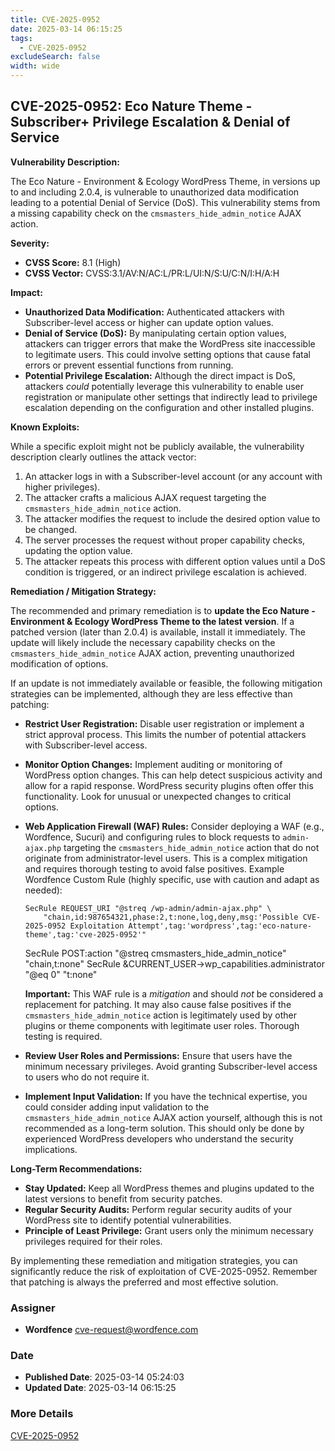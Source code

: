 ```yaml
---
title: CVE-2025-0952
date: 2025-03-14 06:15:25
tags:
  - CVE-2025-0952
excludeSearch: false
width: wide
---
```


## CVE-2025-0952: Eco Nature Theme - Subscriber+ Privilege Escalation & Denial of Service

**Vulnerability Description:**

The Eco Nature - Environment & Ecology WordPress Theme, in versions up to and including 2.0.4, is vulnerable to unauthorized data modification leading to a potential Denial of Service (DoS). This vulnerability stems from a missing capability check on the `cmsmasters_hide_admin_notice` AJAX action.

**Severity:**

*   **CVSS Score:** 8.1 (High)
*   **CVSS Vector:** CVSS:3.1/AV:N/AC:L/PR:L/UI:N/S:U/C:N/I:H/A:H

**Impact:**

*   **Unauthorized Data Modification:** Authenticated attackers with Subscriber-level access or higher can update option values.
*   **Denial of Service (DoS):** By manipulating certain option values, attackers can trigger errors that make the WordPress site inaccessible to legitimate users.  This could involve setting options that cause fatal errors or prevent essential functions from running.
*   **Potential Privilege Escalation:** Although the direct impact is DoS, attackers *could* potentially leverage this vulnerability to enable user registration or manipulate other settings that indirectly lead to privilege escalation depending on the configuration and other installed plugins.

**Known Exploits:**

While a specific exploit might not be publicly available, the vulnerability description clearly outlines the attack vector:

1.  An attacker logs in with a Subscriber-level account (or any account with higher privileges).
2.  The attacker crafts a malicious AJAX request targeting the `cmsmasters_hide_admin_notice` action.
3.  The attacker modifies the request to include the desired option value to be changed.
4.  The server processes the request without proper capability checks, updating the option value.
5.  The attacker repeats this process with different option values until a DoS condition is triggered, or an indirect privilege escalation is achieved.

**Remediation / Mitigation Strategy:**

The recommended and primary remediation is to **update the Eco Nature - Environment & Ecology WordPress Theme to the latest version**.  If a patched version (later than 2.0.4) is available, install it immediately.  The update will likely include the necessary capability checks on the `cmsmasters_hide_admin_notice` AJAX action, preventing unauthorized modification of options.

If an update is not immediately available or feasible, the following mitigation strategies can be implemented, although they are less effective than patching:

*   **Restrict User Registration:**  Disable user registration or implement a strict approval process.  This limits the number of potential attackers with Subscriber-level access.

*   **Monitor Option Changes:**  Implement auditing or monitoring of WordPress option changes.  This can help detect suspicious activity and allow for a rapid response.  WordPress security plugins often offer this functionality.  Look for unusual or unexpected changes to critical options.

*   **Web Application Firewall (WAF) Rules:**  Consider deploying a WAF (e.g., Wordfence, Sucuri) and configuring rules to block requests to `admin-ajax.php` targeting the `cmsmasters_hide_admin_notice` action that do not originate from administrator-level users.  This is a complex mitigation and requires thorough testing to avoid false positives. Example Wordfence Custom Rule (highly specific, use with caution and adapt as needed):

        SecRule REQUEST_URI "@streq /wp-admin/admin-ajax.php" \
            "chain,id:987654321,phase:2,t:none,log,deny,msg:'Possible CVE-2025-0952 Exploitation Attempt',tag:'wordpress',tag:'eco-nature-theme',tag:'cve-2025-0952'"
    SecRule POST:action "@streq cmsmasters_hide_admin_notice" \
            "chain,t:none"
    SecRule &CURRENT_USER->wp_capabilities.administrator "@eq 0" "t:none"
    
    **Important:** This WAF rule is a *mitigation* and should *not* be considered a replacement for patching. It may also cause false positives if the `cmsmasters_hide_admin_notice` action is legitimately used by other plugins or theme components with legitimate user roles.  Thorough testing is required.

*   **Review User Roles and Permissions:** Ensure that users have the minimum necessary privileges. Avoid granting Subscriber-level access to users who do not require it.

*   **Implement Input Validation:** If you have the technical expertise, you could consider adding input validation to the `cmsmasters_hide_admin_notice` AJAX action yourself, although this is not recommended as a long-term solution. This should only be done by experienced WordPress developers who understand the security implications.

**Long-Term Recommendations:**

*   **Stay Updated:** Keep all WordPress themes and plugins updated to the latest versions to benefit from security patches.
*   **Regular Security Audits:** Perform regular security audits of your WordPress site to identify potential vulnerabilities.
*   **Principle of Least Privilege:** Grant users only the minimum necessary privileges required for their roles.

By implementing these remediation and mitigation strategies, you can significantly reduce the risk of exploitation of CVE-2025-0952. Remember that patching is always the preferred and most effective solution.

### Assigner
- **Wordfence** <cve-request@wordfence.com>

### Date
- **Published Date**: 2025-03-14 05:24:03
- **Updated Date**: 2025-03-14 06:15:25

### More Details
[CVE-2025-0952](https://www.cvedetails.com/cve/CVE-2025-0952)